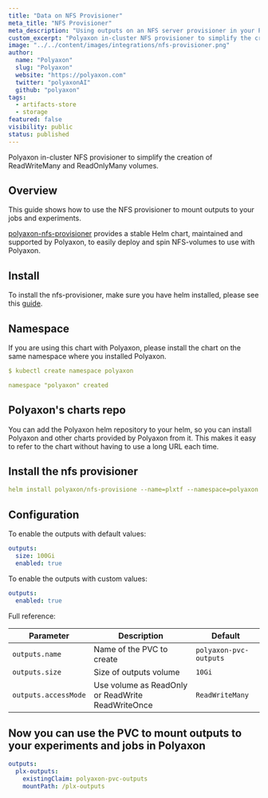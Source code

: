 ```yaml
---
title: "Data on NFS Provisioner"
meta_title: "NFS Provisioner"
meta_description: "Using outputs on an NFS server provisioner in your Polyaxon experiments and jobs. This integration simplifies the creation of ReadWriteMany and ReadOnlyMany volumes."
custom_excerpt: "Polyaxon in-cluster NFS provisioner to simplify the creation of ReadWriteMany and ReadOnlyMany volumes."
image: "../../content/images/integrations/nfs-provisioner.png"
author:
  name: "Polyaxon"
  slug: "Polyaxon"
  website: "https://polyaxon.com"
  twitter: "polyaxonAI"
  github: "polyaxon"
tags: 
  - artifacts-store
  - storage
featured: false
visibility: public
status: published
---
```


Polyaxon in-cluster NFS provisioner to simplify the creation of ReadWriteMany and ReadOnlyMany volumes.


## Overview

This guide shows how to use the NFS provisioner to mount outputs to your jobs and experiments. 

[polyaxon-nfs-provisioner](https://github.com/polyaxon/polyaxon-nfs-provisioner) provides a stable Helm chart, maintained and supported by Polyaxon, to easily deploy and spin NFS-volumes to use with Polyaxon. 

## Install

To install the nfs-provisioner, make sure you have helm installed, please see this [guide](https://docs.polyaxon.com/guides/setup-helm/).


## Namespace

If you are using this chart with Polyaxon, please install the chart on the same namespace where you installed Polyaxon.

```yaml
$ kubectl create namespace polyaxon

namespace "polyaxon" created
```

## Polyaxon's charts repo

You can add the Polyaxon helm repository to your helm, so you can install Polyaxon and other charts provided by Polyaxon from it. 
This makes it easy to refer to the chart without having to use a long URL each time.

## Install the nfs provisioner

```yaml
helm install polyaxon/nfs-provisione --name=plxtf --namespace=polyaxon
```

## Configuration

To enable the outputs with default values:

```yaml
outputs:
  size: 100Gi
  enabled: true
```

To enable the outputs with custom values:


```yaml
outputs:
  enabled: true
```

Full reference:


| Parameter                | Description                                       | Default
| ---------------------    | ------------------------------------------------- | ----------------------------------------------------------
| `outputs.name`           | Name of the PVC to create                         | `polyaxon-pvc-outputs`
| `outputs.size`           | Size of outputs volume                            | `10Gi`
| `outputs.accessMode`     | Use volume as ReadOnly or ReadWrite ReadWriteOnce | `ReadWriteMany`


## Now you can use the PVC to mount outputs to your experiments and jobs in Polyaxon

```yaml
outputs:
  plx-outputs:
    existingClaim: polyaxon-pvc-outputs
    mountPath: /plx-outputs
```
